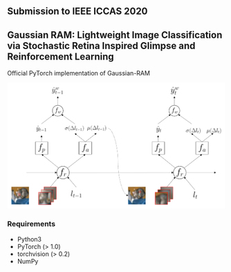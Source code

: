 ## Submission to IEEE ICCAS 2020
## Gaussian RAM: Lightweight Image Classification via Stochastic Retina Inspired Glimpse and Reinforcement Learning


Official PyTorch implementation of Gaussian-RAM

![Figure](fig.png)

### Requirements
- Python3
- PyTorch (> 1.0)
- torchvision (> 0.2)
- NumPy

